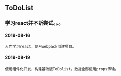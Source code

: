 ##  ToDoList

### 学习react并不断尝试。。。

####  2019-08-16
    入门学习react，使用webpack创建项目。
#### 2019-08-19
    使用组件化开发，构建基础版ToDolist，数据全部使用props传输。
